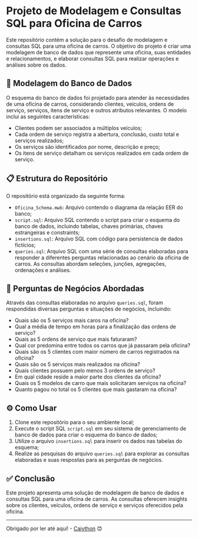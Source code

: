 # Projeto de Modelagem e Consultas SQL para Oficina de Carros

Este repositório contém a solução para o desafio de modelagem e consultas SQL para uma oficina de carros. O objetivo do projeto é criar uma modelagem de banco de dados que represente uma oficina, suas entidades e relacionamentos, e elaborar consultas SQL para realizar operações e análises sobre os dados.

## 🎲 Modelagem do Banco de Dados

O esquema do banco de dados foi projetado para atender às necessidades de uma oficina de carros, considerando clientes, veículos, ordens de serviço, serviços, itens de serviço e outros atributos relevantes. O modelo inclui as seguintes características:

- Clientes podem ser associados a múltiplos veículos;
- Cada ordem de serviço registra a abertura, conclusão, custo total e serviços realizados;
- Os serviços são identificados por nome, descrição e preço;
- Os itens de serviço detalham os serviços realizados em cada ordem de serviço.

## 📋 Estrutura do Repositório

O repositório está organizado da seguinte forma:

- `Oficina_Schema.mwb`: Arquivo contendo o diagrama da relação EER do banco;
- `script.sql`: Arquivo SQL contendo o script para criar o esquema do banco de dados, incluindo tabelas, chaves primárias, chaves estrangeiras e constraints;
- `insertions.sql`: Arquivo SQL com código para persistencia de dados fictícios;
- `queries.sql`: Arquivo SQL com uma série de consultas elaboradas para responder a diferentes perguntas relacionadas ao cenário da oficina de carros. As consultas abordam seleções, junções, agregações, ordenações e análises.

## 💼 Perguntas de Negócios Abordadas

Através das consultas elaboradas no arquivo `queries.sql`, foram respondidas diversas perguntas e situações de negócios, incluindo:

- Quais são os 5 serviços mais caros na oficina?
- Qual a média de tempo em horas para a finalização das ordens de serviço?
- Quais as 5 ordens de serviço que mais faturaram?
- Qual cor predomina entre todos os carros que já passaram pela oficina?
- Quais são os 5 clientes com maior número de carros registrados na oficina?
- Quais são os 5 serviços mais realizados na oficina?
- Quais clientes possuem pelo menos 3 ordens de serviço?
- Em qual cidade reside a maior parte dos clientes da oficina?
- Quais os 5 modelos de carro que mais solicitaram serviços na oficina?
- Quanto pagou no total os 5 clientes que mais gastaram na oficina?

## ⚙️ Como Usar

1. Clone este repositório para o seu ambiente local;
2. Execute o script SQL `script.sql` em seu sistema de gerenciamento de banco de dados para criar o esquema do banco de dados;
3. Utilize o arquivo `insertions.sql` para inserir os dados nas tabelas do esquema;
4. Realize as pesquisas do arquivo `queries.sql` para explorar as consultas elaboradas e suas respostas para as perguntas de negócios.

## ✅ Conclusão

Este projeto apresenta uma solução de modelagem de banco de dados e consultas SQL para uma oficina de carros. As consultas oferecem insights sobre os clientes, veículos, ordens de serviço e serviços oferecidos pela oficina.

---

Obrigado por ler até aqui! - [Caiython](https://github.com/caiython) 😊